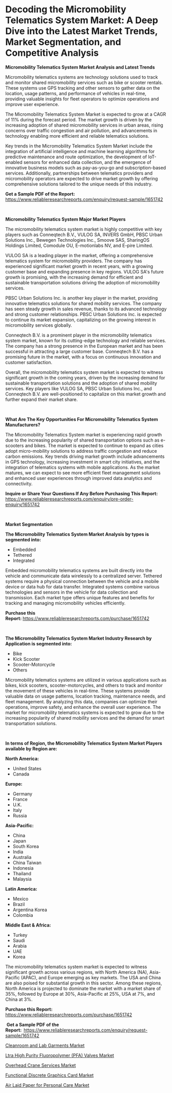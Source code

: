 <p><h1>Decoding the Micromobility Telematics System Market: A Deep Dive into the Latest Market Trends, Market Segmentation, and Competitive Analysis</h1></p><p><strong>Micromobility Telematics System Market Analysis and Latest Trends</strong></p>
<p><p>Micromobility telematics systems are technology solutions used to track and monitor shared micromobility services such as bike or scooter rentals. These systems use GPS tracking and other sensors to gather data on the location, usage patterns, and performance of vehicles in real-time, providing valuable insights for fleet operators to optimize operations and improve user experience.</p><p>The Micromobility Telematics System Market is expected to grow at a CAGR of 11% during the forecast period. The market growth is driven by the increasing adoption of shared micromobility services in urban areas, rising concerns over traffic congestion and air pollution, and advancements in technology enabling more efficient and reliable telematics solutions.</p><p>Key trends in the Micromobility Telematics System Market include the integration of artificial intelligence and machine learning algorithms for predictive maintenance and route optimization, the development of IoT-enabled sensors for enhanced data collection, and the emergence of innovative business models such as pay-as-you-go and subscription-based services. Additionally, partnerships between telematics providers and micromobility operators are expected to drive market growth by offering comprehensive solutions tailored to the unique needs of this industry.</p></p>
<p><strong>Get a Sample PDF of the Report:&nbsp;</strong> <a href="https://www.reliableresearchreports.com/enquiry/request-sample/1651742">https://www.reliableresearchreports.com/enquiry/request-sample/1651742</a></p>
<p>&nbsp;</p>
<p><strong>Micromobility Telematics System Major Market Players</strong></p>
<p><p>The micromobility telematics system market is highly competitive with key players such as Conneqtech B.V., VULOG SA, INVERS GmbH, PBSC Urban Solutions Inc., Bewegen Technologies Inc., Smoove SAS, SharingOS Holdings Limited, Comodule OU, E-motionlabs NV, and E-pire Limited.</p><p>VULOG SA is a leading player in the market, offering a comprehensive telematics system for micromobility providers. The company has experienced significant market growth in recent years, with a growing customer base and expanding presence in key regions. VULOG SA's future growth is promising, with the increasing demand for efficient and sustainable transportation solutions driving the adoption of micromobility services.</p><p>PBSC Urban Solutions Inc. is another key player in the market, providing innovative telematics solutions for shared mobility services. The company has seen steady growth in sales revenue, thanks to its advanced technology and strong customer relationships. PBSC Urban Solutions Inc. is expected to continue its market expansion, capitalizing on the growing interest in micromobility services globally.</p><p>Conneqtech B.V. is a prominent player in the micromobility telematics system market, known for its cutting-edge technology and reliable services. The company has a strong presence in the European market and has been successful in attracting a large customer base. Conneqtech B.V. has a promising future in the market, with a focus on continuous innovation and customer satisfaction.</p><p>Overall, the micromobility telematics system market is expected to witness significant growth in the coming years, driven by the increasing demand for sustainable transportation solutions and the adoption of shared mobility services. Key players like VULOG SA, PBSC Urban Solutions Inc., and Conneqtech B.V. are well-positioned to capitalize on this market growth and further expand their market share.</p></p>
<p>&nbsp;</p>
<p><strong>What Are The Key Opportunities For Micromobility Telematics System Manufacturers?</strong></p>
<p><p>The Micromobility Telematics System market is experiencing rapid growth due to the increasing popularity of shared transportation options such as e-scooters and bikes. The market is expected to continue to expand as cities adopt micro-mobility solutions to address traffic congestion and reduce carbon emissions. Key trends driving market growth include advancements in GPS technology, increasing investment in smart city initiatives, and the integration of telematics systems with mobile applications. As the market matures, we can expect to see more efficient fleet management solutions and enhanced user experiences through improved data analytics and connectivity.</p></p>
<p><strong>Inquire or Share Your Questions If Any Before Purchasing This Report:</strong> <a href="https://www.reliableresearchreports.com/enquiry/pre-order-enquiry/1651742">https://www.reliableresearchreports.com/enquiry/pre-order-enquiry/1651742</a></p>
<p>&nbsp;</p>
<p><strong>Market Segmentation</strong></p>
<p><strong>The Micromobility Telematics System Market Analysis by types is segmented into:</strong></p>
<p><ul><li>Embedded</li><li>Tethered</li><li>Integrated</li></ul></p>
<p><p>Embedded micromobility telematics systems are built directly into the vehicle and communicate data wirelessly to a centralized server. Tethered systems require a physical connection between the vehicle and a mobile device or data hub for data transfer. Integrated systems combine various technologies and sensors in the vehicle for data collection and transmission. Each market type offers unique features and benefits for tracking and managing micromobility vehicles efficiently.</p></p>
<p><strong>Purchase this Report:&nbsp;</strong><a href="https://www.reliableresearchreports.com/purchase/1651742">https://www.reliableresearchreports.com/purchase/1651742</a></p>
<p>&nbsp;</p>
<p><strong>The Micromobility Telematics System Market Industry Research by Application is segmented into:</strong></p>
<p><ul><li>Bike</li><li>Kick Scooter</li><li>Scooter-Motorcycle</li><li>Others</li></ul></p>
<p><p>Micromobility telematics systems are utilized in various applications such as bikes, kick scooters, scooter-motorcycles, and others to track and monitor the movement of these vehicles in real-time. These systems provide valuable data on usage patterns, location tracking, maintenance needs, and fleet management. By analyzing this data, companies can optimize their operations, improve safety, and enhance the overall user experience. The market for micromobility telematics systems is expected to grow due to the increasing popularity of shared mobility services and the demand for smart transportation solutions.</p></p>
<p>&nbsp;</p>
<p><strong>In terms of Region, the Micromobility Telematics System Market Players available by Region are:</strong></p>
<p>
    <p> <strong> North America: </strong>
        <ul>
            <li>United States</li>
            <li>Canada</li>
        </ul>
        </p> 
    <p> <strong> Europe: </strong>
        <ul>
            <li>Germany</li>
            <li>France</li>
            <li>U.K.</li>
            <li>Italy</li>
            <li>Russia</li>
        </ul>
        </p> 
    <p> <strong> Asia-Pacific: </strong>
        <ul>
            <li>China</li>
            <li>Japan</li>
            <li>South Korea</li>
            <li>India</li>
            <li>Australia</li>
            <li>China Taiwan</li>
            <li>Indonesia</li>
            <li>Thailand</li>
            <li>Malaysia</li>
        </ul>
        </p> 
    <p> <strong> Latin America: </strong>
        <ul>
            <li>Mexico</li>
            <li>Brazil</li>
            <li>Argentina Korea</li>
            <li>Colombia</li>
        </ul>
        </p> 
    <p> <strong> Middle East & Africa: </strong>
        <ul>
            <li>Turkey</li>
            <li>Saudi</li>
            <li>Arabia</li>
            <li>UAE</li>
            <li>Korea</li>
        </ul>
    </p>
    </p>
<p><p>The micromobility telematics system market is expected to witness significant growth across various regions, with North America (NA), Asia-Pacific (APAC), and Europe emerging as key markets. The USA and China are also poised for substantial growth in this sector. Among these regions, North America is projected to dominate the market with a market share of 35%, followed by Europe at 30%, Asia-Pacific at 25%, USA at 7%, and China at 3%.</p></p>
<p><strong>Purchase this Report: </strong><a href="https://www.reliableresearchreports.com/purchase/1651742">https://www.reliableresearchreports.com/purchase/1651742</a></p>
<p>&nbsp;<strong>Get a Sample PDF of the Report:&nbsp;&nbsp;</strong><a href="https://www.reliableresearchreports.com/enquiry/request-sample/1651742">https://www.reliableresearchreports.com/enquiry/request-sample/1651742</a></p>
<p><strong></strong></p>
<p><p><a href="https://github.com/dringals/Market-Research-Report-List-2/blob/main/cleanroom-and-lab-garments-market.md">Cleanroom and Lab Garments Market</a></p><p><a href="https://issuu.com/reportprime-2/docs/ltra-high-purity-fluoropolymer-pfa-valves-market-s">Ltra High Purity Fluoropolymer (PFA) Valves Market</a></p><p><a href="https://issuu.com/reportprime-2/docs/overhead-crane-services-market-size-2030.pptx">Overhead Crane Services Market</a></p><p><a href="https://github.com/mharielmesa/Market-Research-Report-List-1/blob/main/functional-discrete-graphics-card-market.md">Functional Discrete Graphics Card Market</a></p><p><a href="https://github.com/suaretopek9/Market-Research-Report-List-1/blob/main/air-laid-paper-for-personal-care-market.md">Air Laid Paper for Personal Care Market</a></p></p>